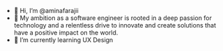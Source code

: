 - 👋 Hi, I’m @aminafarajii
- 👀 My ambition as a software engineer is rooted in a deep passion for technology and a relentless drive to innovate and create solutions that have a positive impact on the world.
- 🌱 I’m currently learning UX Design

<!---
aminafarajii/aminafarajii is a ✨ special ✨ repository because its `README.md` (this file) appears on your GitHub profile.
You can click the Preview link to take a look at your changes.
--->
